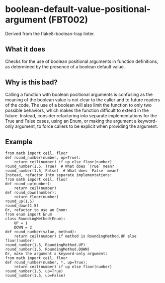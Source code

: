 # boolean-default-value-positional-argument (FBT002)
Derived from the flake8-boolean-trap linter.
## What it does
Checks for the use of boolean positional arguments in function definitions,
as determined by the presence of a boolean default value.
## Why is this bad?
Calling a function with boolean positional arguments is confusing as the
meaning of the boolean value is not clear to the caller and to future
readers of the code.
The use of a boolean will also limit the function to only two possible
behaviors, which makes the function difficult to extend in the future.
Instead, consider refactoring into separate implementations for the
True and False cases, using an Enum, or making the argument a
keyword-only argument, to force callers to be explicit when providing
the argument.
## Example
```
from math import ceil, floor
def round_number(number, up=True):
    return ceil(number) if up else floor(number)
round_number(1.5, True)  # What does `True` mean?
round_number(1.5, False)  # What does `False` mean?
Instead, refactor into separate implementations:
from math import ceil, floor
def round_up(number):
    return ceil(number)
def round_down(number):
    return floor(number)
round_up(1.5)
round_down(1.5)
Or, refactor to use an Enum:
from enum import Enum
class RoundingMethod(Enum):
    UP = 1
    DOWN = 2
def round_number(value, method):
    return ceil(number) if method is RoundingMethod.UP else floor(number)
round_number(1.5, RoundingMethod.UP)
round_number(1.5, RoundingMethod.DOWN)
Or, make the argument a keyword-only argument:
from math import ceil, floor
def round_number(number, *, up=True):
    return ceil(number) if up else floor(number)
round_number(1.5, up=True)
round_number(1.5, up=False)
```